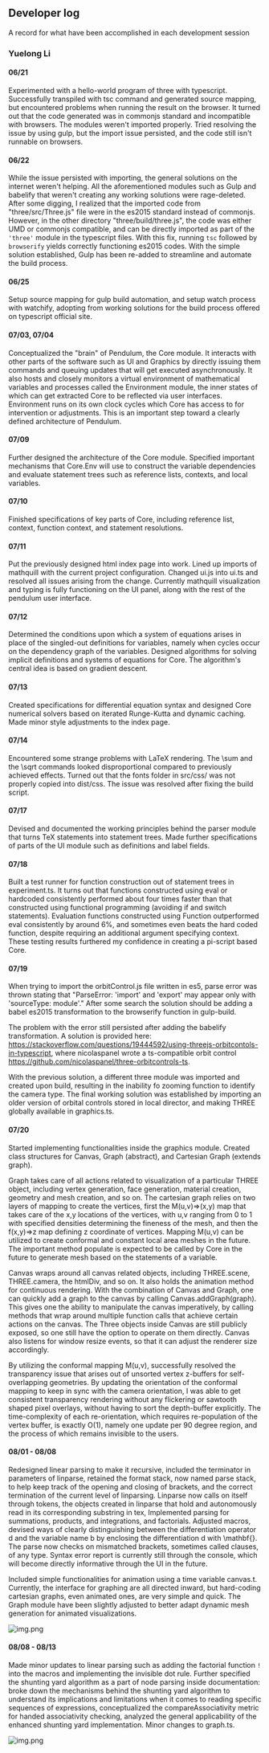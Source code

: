 ## Developer log
A record for what have been accomplished in each development session
### Yuelong Li
#### 06/21
Experimented with a hello-world program of three with typescript. Successfully 
transpiled with tsc command and generated source mapping, but encountered problems when running the result on 
the browser. It turned out that the code generated was in commonjs standard and incompatible
with browsers. The modules weren't imported properly. Tried resolving the issue by using gulp,
but the import issue persisted, and the code still isn't runnable on browsers.

#### 06/22
While the issue persisted with importing, the general solutions on the internet weren't helping.
All the aforementioned modules such as Gulp and babelify that weren't creating any working solutions
were rage-deleted. After some digging, I realized that the imported code from "three/src/Three.js" file were in the 
es2015 standard instead of commonjs. However, in the other directory "three/build/three.js", the code was either
UMD or commonjs compatible, and can be directly imported as part of the `'three'` module
in the typescript files. With this fix, running `tsc` followed by `browserify` yields correctly functioning
es2015 codes. With the simple solution established, Gulp has been re-added to streamline and automate the build process.

#### 06/25
Setup source mapping for gulp build automation, and setup watch process with watchify, adopting from working solutions for the 
build process offered on typescript official site.

#### 07/03, 07/04
Conceptualized the "brain" of Pendulum, the Core module. It interacts with other parts of the software such as UI and Graphics by 
directly issuing them commands and queuing updates that will get executed asynchronously. It also hosts and closely monitors a 
virtual environment of mathematical variables and processes called the Environment module, the inner states of which can get extracted 
Core to be reflected via user interfaces. Environment runs on its own clock cycles which Core has access to for intervention or adjustments.
This is an important step toward a clearly defined architecture of Pendulum.

#### 07/09
Further designed the architecture of the Core module. Specified important mechanisms that Core.Env will use to construct the variable
dependencies and evaluate statement trees such as reference lists, contexts, and local variables.

#### 07/10
Finished specifications of key parts of Core, including reference list, context, function context, and statement resolutions.

#### 07/11
Put the previously designed html index page into work. Lined up imports of mathquill with the current project configuration. 
Changed ui.js into ui.ts and resolved all issues arising from the change. Currently mathquill visualization and typing is 
fully functioning on the UI panel, along with the rest of the pendulum user interface.

#### 07/12
Determined the conditions upon which a system of equations arises in place of the singled-out definitions for variables, namely
when cycles occur on the dependency graph of the variables. Designed algorithms for solving implicit definitions and systems of equations 
for Core. The algorithm's central idea is based on gradient descent.

#### 07/13
Created specifications for differential equation syntax and designed Core numerical solvers based on iterated Runge-Kutta and dynamic caching. Made minor
style adjustments to the index page.

#### 07/14
Encountered some strange problems with LaTeX rendering. The \sum and the \sqrt commands looked disproportional compared to previously achieved effects. Turned
out that the fonts folder in src/css/ was not properly copied into dist/css. The issue was resolved after fixing the build script.

#### 07/17
Devised and documented the working principles behind the parser module that turns TeX statements into statement trees. Made further specifications
of parts of the UI module such as definitions and label fields.

#### 07/18
Built a test runner for function construction out of statement trees in experiment.ts. It turns out that functions constructed using eval or hardcoded consistently 
performed about four times faster than that constructed using functional programming (avoiding if and switch statements). Evaluation functions constructed using
Function outperformed eval consistently by around 6%, and sometimes even beats the hard coded function, despite requiring an additional argument specifying context.
These testing results furthered my confidence in creating a pi-script based Core.

#### 07/19
When trying to import the orbitControl.js file written in es5, parse error was thrown stating that "ParseError: 'import' and 'export' may appear only with 'sourceType: module'." After
some search the solution should be adding a babel es2015 transformation to the browserify function in gulp-build. 

The problem with the error still persisted after adding the babelify transformation. A solution is provided here:
https://stackoverflow.com/questions/19444592/using-threejs-orbitcontols-in-typescript, where nicolaspanel wrote a ts-compatible orbit control
https://github.com/nicolaspanel/three-orbitcontrols-ts. 

With the previous solution, a different three module was imported and created upon build, resulting in the inability fo zooming function to identify the camera type. 
The final working solution was established by importing an older version of orbital controls stored in local director, 
and making THREE globally available in graphics.ts.

#### 07/20
Started implementing functionalities inside the graphics module. Created class structures for Canvas, Graph (abstract), and Cartesian Graph (extends graph). 

Graph takes care of all actions related to visualization of a particular THREE object, including vertex generation, face generation, material creation, geometry and 
mesh creation, and so on. The cartesian graph
relies on two layers of mapping to create the vertices, first the M(u,v)=>(x,y) map that takes care of the x,y locations of the vertices, with u,v ranging from 0 to 1 with 
specified densities determining the fineness of the mesh, and then the f(x,y)=>z map defining z coordinate of vertices. Mapping M(u,v) can be utilized to create conformal 
and constant local area meshes in the future. The important method populate is expected to be called by Core in the future to generate mesh based on the statements of a variable.

Canvas wraps around all canvas related objects, including THREE.scene, THREE.camera, the htmlDiv, and so on. It also holds the animation method for continuous rendering. 
With the combination of Canvas and Graph, one can quickly add a graph to the canvas by calling Canvas.addGraph(graph). This gives one the ability to manipulate the canvas 
imperatively, by calling methods that wrap around multiple function calls that achieve certain actions on the canvas. The Three objects inside Canvas are still publicly 
exposed, so one still have the option to operate on them directly. Canvas also listens for window resize events, so that it can adjust the renderer size accordingly.

By utilizing the conformal mapping M(u,v), successfully resolved the transparency issue that arises out of unsorted vertex z-buffers for self-overlapping geometries. By updating
the orientation of the conformal mapping to keep in sync with the camera orientation, I was able to get consistent transparency rendering without any flickering or sawtooth shaped
pixel overlays, without having to sort the depth-buffer explicitly. The time-complexity of each re-orientation, which requires re-population of the vertex buffer, is exactly
O(1), namely one update per 90 degree region, and the process of which remains invisible to the users.

#### 08/01 - 08/08
Redesigned linear parsing to make it recursive, included the terminator in parameters of linparse, retained the format stack, now named parse stack, to help keep track of the opening and 
closing of brackets, and the correct termination of the current level of linparsing. Linparse now calls on itself through tokens, the objects created in linparse that hold and 
autonomously read in its corresponding substring in tex, Implemented parsing for summations, products, and integrations, and factorials. Adjusted macros, devised ways of clearly 
distinguishing between the differentiation operator d and the variable name b by enclosing the differentiation d with \mathbf{}. The parse now checks on mismatched brackets, sometimes called
clauses, of any type. Syntax error report is currently still through the console, which will become directly informative through the UI in the future.

Included simple functionalities for animation using a time variable canvas.t. Currently, the interface for graphing are all directed inward, but hard-coding cartesian graphs,
even animated ones, are very simple and quick. The Graph module have been slightly adjusted to better adapt dynamic mesh generation for animated visualizations.

![img.png](images/2021-08-08.png)

#### 08/08 - 08/13
Made minor updates to linear parsing such as adding the factorial function `!` into the macros and implementing the invisible dot rule. Further specified the shunting yard algorithm as 
a part of node parsing inside documentation: broke down the mechanisms behind the shunting yard algorithm to understand its implications and limitations
when it comes to reading specific sequences of expressions, conceptualized the compareAssociativity metric for handed associativity checking,
analyzed the general applicability of the enhanced shunting yard implementation. Minor changes to graph.ts.

![img.png](images/img.png)